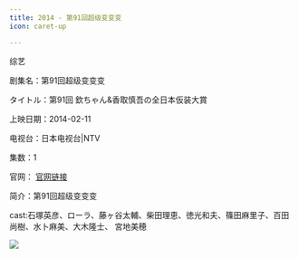 ```yaml
---
title: 2014 - 第91回超级变变变
icon: caret-up

---
```

综艺

剧集名：第91回超级变变变

タイトル：第91回 欽ちゃん&香取慎吾の全日本仮装大賞

上映日期：2014-02-11

电视台：日本电视台|NTV

集数：1

官网： [官网链接](https://www.ntv.co.jp/kasoh/)

简介：第91回超级变变变

cast:石塚英彦、ローラ、藤ヶ谷太輔、柴田理恵、徳光和夫、篠田麻里子、百田尚樹、水卜麻美、大木隆士、 宮地美穂

![](https://listpic.tsgsanjiao.com/other/201491cjbbb.jpg)